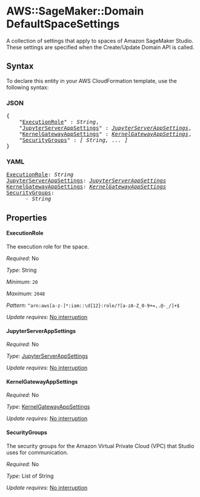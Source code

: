 # AWS::SageMaker::Domain DefaultSpaceSettings

A collection of settings that apply to spaces of Amazon SageMaker Studio. These settings are specified when the Create/Update Domain API is called.

## Syntax

To declare this entity in your AWS CloudFormation template, use the following syntax:

### JSON

<pre>
{
    "<a href="#executionrole" title="ExecutionRole">ExecutionRole</a>" : <i>String</i>,
    "<a href="#jupyterserverappsettings" title="JupyterServerAppSettings">JupyterServerAppSettings</a>" : <i><a href="jupyterserverappsettings.md">JupyterServerAppSettings</a></i>,
    "<a href="#kernelgatewayappsettings" title="KernelGatewayAppSettings">KernelGatewayAppSettings</a>" : <i><a href="kernelgatewayappsettings.md">KernelGatewayAppSettings</a></i>,
    "<a href="#securitygroups" title="SecurityGroups">SecurityGroups</a>" : <i>[ String, ... ]</i>
}
</pre>

### YAML

<pre>
<a href="#executionrole" title="ExecutionRole">ExecutionRole</a>: <i>String</i>
<a href="#jupyterserverappsettings" title="JupyterServerAppSettings">JupyterServerAppSettings</a>: <i><a href="jupyterserverappsettings.md">JupyterServerAppSettings</a></i>
<a href="#kernelgatewayappsettings" title="KernelGatewayAppSettings">KernelGatewayAppSettings</a>: <i><a href="kernelgatewayappsettings.md">KernelGatewayAppSettings</a></i>
<a href="#securitygroups" title="SecurityGroups">SecurityGroups</a>: <i>
      - String</i>
</pre>

## Properties

#### ExecutionRole

The execution role for the space.

_Required_: No

_Type_: String

_Minimum_: <code>20</code>

_Maximum_: <code>2048</code>

_Pattern_: <code>^arn:aws[a-z\-]*:iam::\d{12}:role/?[a-zA-Z_0-9+=,.@\-_/]+$</code>

_Update requires_: [No interruption](https://docs.aws.amazon.com/AWSCloudFormation/latest/UserGuide/using-cfn-updating-stacks-update-behaviors.html#update-no-interrupt)

#### JupyterServerAppSettings

_Required_: No

_Type_: <a href="jupyterserverappsettings.md">JupyterServerAppSettings</a>

_Update requires_: [No interruption](https://docs.aws.amazon.com/AWSCloudFormation/latest/UserGuide/using-cfn-updating-stacks-update-behaviors.html#update-no-interrupt)

#### KernelGatewayAppSettings

_Required_: No

_Type_: <a href="kernelgatewayappsettings.md">KernelGatewayAppSettings</a>

_Update requires_: [No interruption](https://docs.aws.amazon.com/AWSCloudFormation/latest/UserGuide/using-cfn-updating-stacks-update-behaviors.html#update-no-interrupt)

#### SecurityGroups

The security groups for the Amazon Virtual Private Cloud (VPC) that Studio uses for communication.

_Required_: No

_Type_: List of String

_Update requires_: [No interruption](https://docs.aws.amazon.com/AWSCloudFormation/latest/UserGuide/using-cfn-updating-stacks-update-behaviors.html#update-no-interrupt)

